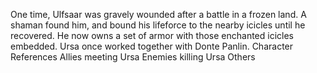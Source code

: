 



One time, Ulfsaar was gravely wounded after a battle in a frozen land. A shaman found him, and bound his lifeforce to the nearby icicles until he recovered. He now owns a set of armor with those enchanted icicles embedded.
Ursa once worked together with Donte Panlin.
Character References
Allies meeting Ursa
Enemies killing Ursa
Others
